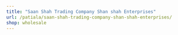 ```yaml
---
title: "Saan Shah Trading Company Shan shah Enterprises"
url: /patiala/saan-shah-trading-company-shan-shah-enterprises/
shop: wholesale
---
```

